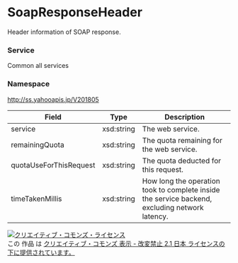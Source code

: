 # SoapResponseHeader
Header information of SOAP response.
### Service
Common all services

### Namespace
http://ss.yahooapis.jp/V201805

| Field | Type | Description | 
|---|---|---|
| service| xsd:string| The web service. |
| remainingQuota| xsd:string| The quota remaining for the web service. |
| quotaUseForThisRequest| xsd:string| The quota deducted for this request. |
| timeTakenMillis| xsd:string| How long the operation took to complete inside the service backend, excluding network latency. |

<a rel="license" href="http://creativecommons.org/licenses/by-nd/2.1/jp/"><img alt="クリエイティブ・コモンズ・ライセンス" style="border-width:0" src="https://i.creativecommons.org/l/by-nd/2.1/jp/88x31.png" /></a><br />この 作品 は <a rel="license" href="http://creativecommons.org/licenses/by-nd/2.1/jp/">クリエイティブ・コモンズ 表示 - 改変禁止 2.1 日本 ライセンスの下に提供されています。</a>
